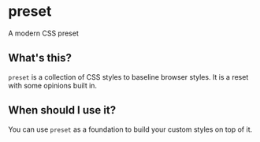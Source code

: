 # preset

A modern CSS preset

## What's this?

`preset` is a collection of CSS styles to baseline browser styles. It is a reset with some opinions built in.

## When should I use it?

You can use `preset` as a foundation to build your custom styles on top of it.

